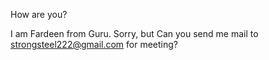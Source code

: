 How are you?

I am Fardeen from Guru.
Sorry, but Can you send me mail to strongsteel222@gmail.com for meeting?
